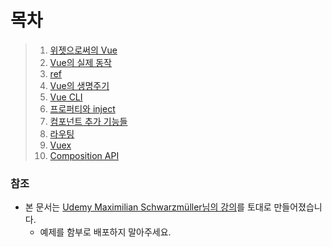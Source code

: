 # 목차
> 1. [위젯으로써의 Vue](./01_dom_widget.md)
> 2. [Vue의 실제 동작](./02_how_vue_works.md)
> 3. [ref](./03_ref.md)
> 4. [Vue의 생명주기](./04_lifecycle.md)
> 5. [Vue CLI](./05_vue_cli.md)
> 6. [프로퍼티와 inject](./06_property_vs_inject.md)
> 7. [컴포넌트 추가 기능들](./07_more_about_components.md)
> 8. [라우팅](./08_routing.md)
> 9. [Vuex](./09_vuex.md)
> 10. [Composition API](./10_composition_api.md)


### 참조
- 본 문서는 [Udemy Maximilian Schwarzmüller님의 강의](https://www.udemy.com/course/vue-router-composition-api/)를 토대로 만들어졌습니다.
    - 예제를 함부로 배포하지 말아주세요.
